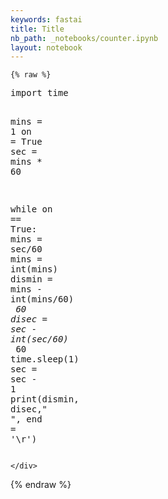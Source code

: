 ```yaml
---
keywords: fastai
title: Title
nb_path: _notebooks/counter.ipynb
layout: notebook
---
```


<!--
#################################################
### THIS FILE WAS AUTOGENERATED! DO NOT EDIT! ###
#################################################
# file to edit: _notebooks/counter.ipynb
-->

<div class="container" id="notebook-container">
        
    {% raw %}
    
<div class="cell border-box-sizing code_cell rendered">
<div class="input">

<div class="inner_cell">
    <div class="input_area">
<div class=" highlight hl-ipython3"><pre><span></span><span class="kn">import</span> <span class="nn">time</span>


<span class="n">mins</span> <span class="o">=</span> <span class="mi">1</span>
<span class="n">on</span> <span class="o">=</span> <span class="kc">True</span>
<span class="n">sec</span> <span class="o">=</span> <span class="n">mins</span> <span class="o">*</span> <span class="mi">60</span>

<span class="k">while</span> <span class="n">on</span> <span class="o">==</span> <span class="kc">True</span><span class="p">:</span>
    <span class="n">mins</span> <span class="o">=</span> <span class="n">sec</span><span class="o">/</span><span class="mi">60</span>
    <span class="n">mins</span> <span class="o">=</span> <span class="nb">int</span><span class="p">(</span><span class="n">mins</span><span class="p">)</span>
    <span class="n">dismin</span> <span class="o">=</span> <span class="n">mins</span> <span class="o">-</span> <span class="nb">int</span><span class="p">(</span><span class="n">mins</span><span class="o">/</span><span class="mi">60</span><span class="p">)</span> <span class="o">*</span> <span class="mi">60</span>
    <span class="n">disec</span> <span class="o">=</span> <span class="n">sec</span> <span class="o">-</span> <span class="nb">int</span><span class="p">(</span><span class="n">sec</span><span class="o">/</span><span class="mi">60</span><span class="p">)</span> <span class="o">*</span> <span class="mi">60</span>
    <span class="n">time</span><span class="o">.</span><span class="n">sleep</span><span class="p">(</span><span class="mi">1</span><span class="p">)</span>
    <span class="n">sec</span> <span class="o">=</span> <span class="n">sec</span> <span class="o">-</span> <span class="mi">1</span>
    <span class="nb">print</span><span class="p">(</span><span class="n">dismin</span><span class="p">,</span> <span class="n">disec</span><span class="p">,</span><span class="s2">&quot;                     &quot;</span><span class="p">,</span> <span class="n">end</span> <span class="o">=</span> <span class="s1">&#39;</span><span class="se">\r</span><span class="s1">&#39;</span><span class="p">)</span>
</pre></div>

    </div>
</div>
</div>

</div>
    {% endraw %}

</div>
 

